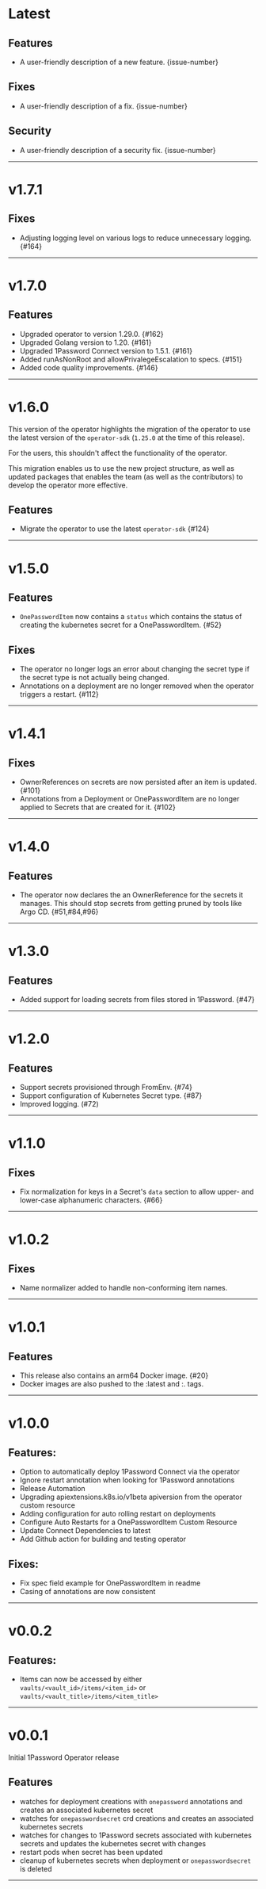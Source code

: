 [//]: # (START/LATEST)
# Latest

## Features
  * A user-friendly description of a new feature. {issue-number}

## Fixes
 * A user-friendly description of a fix. {issue-number}

## Security
 * A user-friendly description of a security fix. {issue-number}

---

[//]: # (START/v1.7.1)
# v1.7.1

## Fixes
 * Adjusting logging level on various logs to reduce unnecessary logging. {#164}

---

[//]: # (START/v1.7.0)
# v1.7.0

## Features
  * Upgraded operator to version 1.29.0. {#162}
  * Upgraded Golang version to 1.20. {#161}
  * Upgraded 1Password Connect version to 1.5.1. {#161}
  * Added runAsNonRoot and allowPrivalegeEscalation to specs. {#151}
  * Added code quality improvements. {#146}

---

[//]: # (START/v1.6.0)
# v1.6.0

This version of the operator highlights the migration of the operator 
to use the latest version of the `operator-sdk` (`1.25.0` at the time of this release).

For the users, this shouldn't affect the functionality of the operator. 

This migration enables us to use the new project structure, as well as updated packages that enables
the team (as well as the contributors) to develop the operator more effective.

## Features
  * Migrate the operator to use the latest `operator-sdk` {#124}

---

[//]: # (START/v1.5.0)
# v1.5.0

## Features
 * `OnePasswordItem` now contains a `status` which contains the status of creating the kubernetes secret for a OnePasswordItem. {#52}

## Fixes
 * The operator no longer logs an error about changing the secret type if the secret type is not actually being changed.
 * Annotations on a deployment are no longer removed when the operator triggers a restart. {#112}

---

[//]: # "START/v1.4.1"

# v1.4.1

## Fixes

- OwnerReferences on secrets are now persisted after an item is updated. {#101}
- Annotations from a Deployment or OnePasswordItem are no longer applied to Secrets that are created for it. {#102}

---

[//]: # "START/v1.4.0"

# v1.4.0

## Features

- The operator now declares the an OwnerReference for the secrets it manages. This should stop secrets from getting pruned by tools like Argo CD. {#51,#84,#96}

---

[//]: # "START/v1.3.0"

# v1.3.0

## Features

- Added support for loading secrets from files stored in 1Password. {#47}

---

[//]: # "START/v1.2.0"

# v1.2.0

## Features

- Support secrets provisioned through FromEnv. {#74}
- Support configuration of Kubernetes Secret type. {#87}
- Improved logging. (#72)

---

[//]: # "START/v1.1.0"

# v1.1.0

## Fixes

- Fix normalization for keys in a Secret's `data` section to allow upper- and lower-case alphanumeric characters. {#66}

---

[//]: # "START/v1.0.2"

# v1.0.2

## Fixes

- Name normalizer added to handle non-conforming item names.

---

[//]: # "START/v1.0.1"

# v1.0.1

## Features

- This release also contains an arm64 Docker image. {#20}
- Docker images are also pushed to the :latest and :<major>.<minor> tags.

---

[//]: # "START/v1.0.0"

# v1.0.0

## Features:

- Option to automatically deploy 1Password Connect via the operator
- Ignore restart annotation when looking for 1Password annotations
- Release Automation
- Upgrading apiextensions.k8s.io/v1beta apiversion from the operator custom resource
- Adding configuration for auto rolling restart on deployments
- Configure Auto Restarts for a OnePasswordItem Custom Resource
- Update Connect Dependencies to latest
- Add Github action for building and testing operator

## Fixes:

- Fix spec field example for OnePasswordItem in readme
- Casing of annotations are now consistent

---

[//]: # "START/v0.0.2"

# v0.0.2

## Features:

- Items can now be accessed by either `vaults/<vault_id>/items/<item_id>` or `vaults/<vault_title>/items/<item_title>`

---

[//]: # "START/v0.0.1"

# v0.0.1

Initial 1Password Operator release

## Features

- watches for deployment creations with `onepassword` annotations and creates an associated kubernetes secret
- watches for `onepasswordsecret` crd creations and creates an associated kubernetes secrets
- watches for changes to 1Password secrets associated with kubernetes secrets and updates the kubernetes secret with changes
- restart pods when secret has been updated
- cleanup of kubernetes secrets when deployment or `onepasswordsecret` is deleted

---
